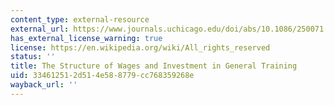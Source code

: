 ```yaml
---
content_type: external-resource
external_url: https://www.journals.uchicago.edu/doi/abs/10.1086/250071
has_external_license_warning: true
license: https://en.wikipedia.org/wiki/All_rights_reserved
status: ''
title: The Structure of Wages and Investment in General Training
uid: 33461251-2d51-4e58-8779-cc768359268e
wayback_url: ''
---
```

